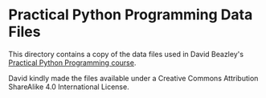 # Practical Python Programming Data Files

This directory contains a copy of the data files used in David Beazley's [Practical Python Programming course](https://dabeaz-course.github.io/practical-python/).

David kindly made the files available under a Creative Commons Attribution ShareAlike 4.0 International License.


